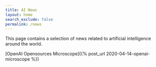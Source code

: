 ```yaml
---
title: AI News
layout: home
search_exclude: false
permalink: /news
---
```


This page contains a selection of news related to artificial intelligence around the world.

[OpenAI Opensources Microscope]({% post_url 2020-04-14-openai-microscope %})
